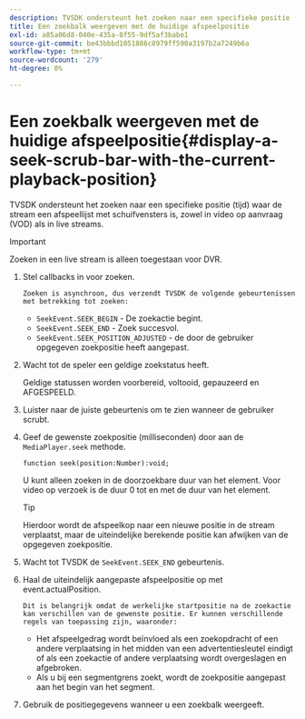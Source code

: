 ```yaml
---
description: TVSDK ondersteunt het zoeken naar een specifieke positie (tijd) waar de stream een afspeellijst met schuifvensters is, zowel in video op aanvraag (VOD) als in live streams.
title: Een zoekbalk weergeven met de huidige afspeelpositie
exl-id: a85a06d8-040e-435a-8f55-9df5af3babe1
source-git-commit: be43bbbd1051886c8979ff590a3197b2a7249b6a
workflow-type: tm+mt
source-wordcount: '279'
ht-degree: 0%

---
```


# Een zoekbalk weergeven met de huidige afspeelpositie{#display-a-seek-scrub-bar-with-the-current-playback-position}

TVSDK ondersteunt het zoeken naar een specifieke positie (tijd) waar de stream een afspeellijst met schuifvensters is, zowel in video op aanvraag (VOD) als in live streams.

>[!IMPORTANT]
>
>Zoeken in een live stream is alleen toegestaan voor DVR.

1. Stel callbacks in voor zoeken.

       Zoeken is asynchroon, dus verzendt TVSDK de volgende gebeurtenissen met betrekking tot zoeken:
   
   * `SeekEvent.SEEK_BEGIN` - De zoekactie begint.
   * `SeekEvent.SEEK_END` - Zoek succesvol.
   * `SeekEvent.SEEK_POSITION_ADJUSTED` - de door de gebruiker opgegeven zoekpositie heeft aangepast.

1. Wacht tot de speler een geldige zoekstatus heeft.

   Geldige statussen worden voorbereid, voltooid, gepauzeerd en AFGESPEELD.

1. Luister naar de juiste gebeurtenis om te zien wanneer de gebruiker scrubt.
1. Geef de gewenste zoekpositie (milliseconden) door aan de `MediaPlayer.seek` methode.

   ```
   function seek(position:Number):void;
   ```

   U kunt alleen zoeken in de doorzoekbare duur van het element. Voor video op verzoek is de duur 0 tot en met de duur van het element.

   >[!TIP]
   >
   >Hierdoor wordt de afspeelkop naar een nieuwe positie in de stream verplaatst, maar de uiteindelijke berekende positie kan afwijken van de opgegeven zoekpositie.

1. Wacht tot TVSDK de `SeekEvent.SEEK_END` gebeurtenis.
1. Haal de uiteindelijk aangepaste afspeelpositie op met event.actualPosition.

       Dit is belangrijk omdat de werkelijke startpositie na de zoekactie kan verschillen van de gewenste positie. Er kunnen verschillende regels van toepassing zijn, waaronder:
   
   * Het afspeelgedrag wordt beïnvloed als een zoekopdracht of een andere verplaatsing in het midden van een advertentiesleutel eindigt of als een zoekactie of andere verplaatsing wordt overgeslagen en afgebroken.
   * Als u bij een segmentgrens zoekt, wordt de zoekpositie aangepast aan het begin van het segment.

1. Gebruik de positiegegevens wanneer u een zoekbalk weergeeft.
